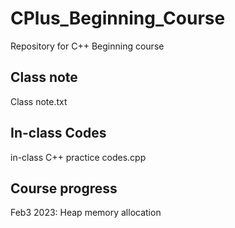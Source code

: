 # CPlus_Beginning_Course
Repository for C++ Beginning course

## Class note
Class note.txt
  
## In-class Codes
in-class C++ practice codes.cpp

## Course progress
Feb3 2023: Heap memory allocation